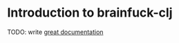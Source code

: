 # Introduction to brainfuck-clj

TODO: write [great documentation](http://jacobian.org/writing/great-documentation/what-to-write/)
